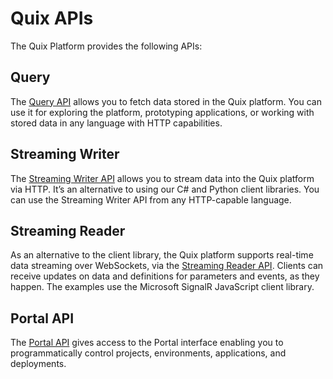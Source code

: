 # Quix APIs

The Quix Platform provides the following APIs:

## Query

The [Query API](query-api/intro.md) allows you to fetch data stored in the Quix platform. You can use it for exploring the platform, prototyping applications, or working with stored data in any language with HTTP capabilities.

## Streaming Writer

The [Streaming Writer API](streaming-writer-api/intro.md) allows you to stream data into the Quix platform via HTTP. It’s an alternative to using our C\# and Python client libraries. You can use the Streaming Writer API from any HTTP-capable language.

## Streaming Reader

As an alternative to the client library, the Quix platform supports real-time data streaming over WebSockets, via the [Streaming Reader API](streaming-reader-api/intro.md). Clients can receive updates on data and definitions for parameters and events, as they happen. The examples use the Microsoft SignalR JavaScript client library.

## Portal API

The [Portal API](portal-api.md) gives access to the Portal interface enabling you to programmatically control projects, environments, applications, and deployments.
